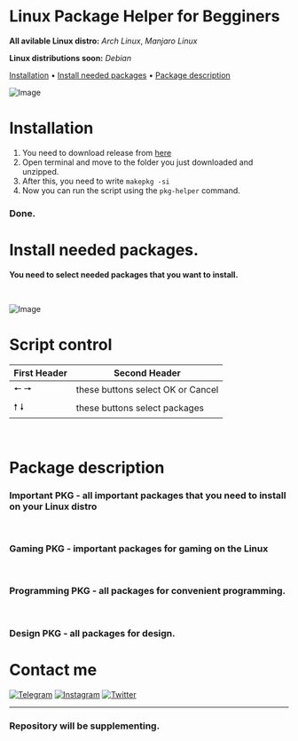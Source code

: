  
 
 # Linux Package Helper for Begginers
 
 **All avilable Linux distro:** *Arch Linux*, *Manjaro Linux*
 
 **Linux distributions soon:** *Debian* 

  <a href="#installation">Installation</a>
  •
  <a href="#install-needed-packages">Install needed packages</a>
  •
  <a href="#package-description">Package description</a>
</p>

![Image](https://i.imgur.com/htDmNaG.png)

 # Installation

1. You need to download release from [here](https://github.com/naddurkostia/LinuxPkg-Helper/releases/tag/PKGBUILD)
2. Open terminal and move to the folder you just downloaded and unzipped.
3. After this, you need to write `makepkg -si`
4. Now you can run the script using the `pkg-helper` command.

### **Done.**


 # Install needed packages.

**You need to select needed packages that you want to install.**

<br/>

![Image](https://i.imgur.com/7beYHGG.png)

# Script control
<!-- 
**🠔 🠖** - these buttons select OK or Cancel

**🠕 🠗** - these buttons select packages -->

First Header  | Second Header
------------- | -------------
🠔 🠖  | these buttons select OK or Cancel
🠕 🠗  | these buttons select packages

<br/>

# Package description

### Important PKG - all important packages that you need to  install on your Linux distro

<br/>

### Gaming PKG - important packages for gaming on the Linux

<br/>

### Programming PKG - all packages for convenient programming.

<br/>

### Design PKG - all packages for design.

# Contact me

[![Telegram](https://img.shields.io/badge/-Telegram-090909?style=for-the-badge&logo=telegram&logoColor=27A0D9)](https://t.me/kostiandd)
[![Instagram](https://img.shields.io/badge/-Instagram-090909?style=for-the-badge&logo=instagram&logoColor=B4068E)](https://www.instagram.com/nadduur/)
[![Twitter](https://img.shields.io/badge/-Twitter-090909?style=for-the-badge&logo=Twitter&logoColor=1C9DEB)](https://twitter.com/naddurkostia)

---

### Repository will be supplementing.








